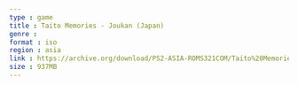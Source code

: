 ```yaml
---
type : game
title : Taito Memories - Joukan (Japan)
genre : 
format : iso
region : asia
link : https://archive.org/download/PS2-ASIA-ROMS321COM/Taito%20Memories%20-%20Joukan%20%28Japan%29.7z
size : 937MB
---
```

